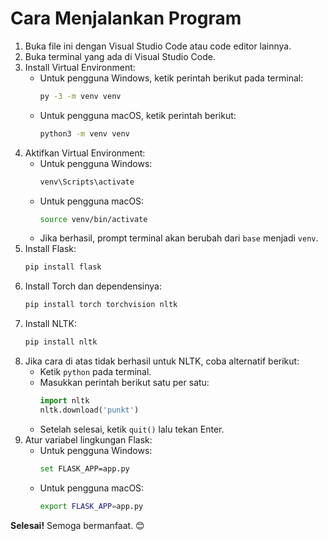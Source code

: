 # Cara Menjalankan Program

1. Buka file ini dengan Visual Studio Code atau code editor lainnya.
2. Buka terminal yang ada di Visual Studio Code.
3. Install Virtual Environment:
   - Untuk pengguna Windows, ketik perintah berikut pada terminal:
     ```sh
     py -3 -m venv venv
     ```
   - Untuk pengguna macOS, ketik perintah berikut:
     ```sh
     python3 -m venv venv
     ```
4. Aktifkan Virtual Environment:
   - Untuk pengguna Windows:
     ```sh
     venv\Scripts\activate
     ```
   - Untuk pengguna macOS:
     ```sh
     source venv/bin/activate
     ```
   - Jika berhasil, prompt terminal akan berubah dari `base` menjadi `venv`.
5. Install Flask:
   ```sh
   pip install flask
   ```
6. Install Torch dan dependensinya:
   ```sh
   pip install torch torchvision nltk
   ```
7. Install NLTK:
   ```sh
   pip install nltk
   ```
8. Jika cara di atas tidak berhasil untuk NLTK, coba alternatif berikut:
   - Ketik `python` pada terminal.
   - Masukkan perintah berikut satu per satu:
     ```python
     import nltk
     nltk.download('punkt')
     ```
   - Setelah selesai, ketik `quit()` lalu tekan Enter.
9. Atur variabel lingkungan Flask:
   - Untuk pengguna Windows:
     ```sh
     set FLASK_APP=app.py
     ```
   - Untuk pengguna macOS:
     ```sh
     export FLASK_APP=app.py
     ```

**Selesai!** Semoga bermanfaat. 😊

